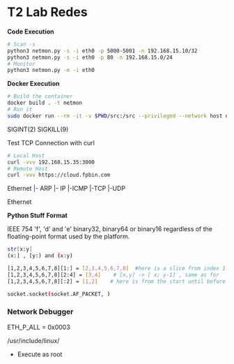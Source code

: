 # T2 Lab Redes

**Code Execution**
```bash
# Scan -s
python3 netmon.py -s -i eth0 -p 5000-5001 -n 192.168.15.10/32
python3 netmon.py -s -i eth0 -p 80 -n 192.168.15.0/24
# Monitor
python3 netmon.py -m -i eth0
```


**Docker Execution**

```bash
# Build the container
docker build . -t netmon
# Run it
sudo docker run --rm -it -v $PWD/src:/src --privileged --network host netmon
```

SIGINT(2)
SIGKILL(9)


Test TCP Connection with curl
```bash
# Local Host
curl -vvv 192.168.15.35:3000
# Remote Host
curl -vvv https://cloud.fpbin.com
```

Ethernet
	|- ARP
	|- IP
		|-ICMP
		|-TCP
		|-UDP

Ethernet


**Python Stuff**
**Format**

IEEE 754 
'f', 'd' and 'e'  binary32, binary64 or binary16 regardless of the floating-point format used by the platform.


```bash
str[x:y]
(x:] , [y:) and (x:y)

[1,2,3,4,5,6,7,8][1:] = [2,3,4,5,6,7,8]  #here is a slice from index 1 until end
[1,2,3,4,5,6,7,8][2:4] = [3,4]    # [x,y] -> [ x; y-1] , same as for
[1,2,3,4,5,6,7,8][:2] = [1,2]    # here is from the start until before index(2)

```

```bash
socket.socket(socket.AF_PACKET, )
```
### Network Debugger

ETH_P_ALL = 0x0003


/usr/include/linux/


- Execute as root
